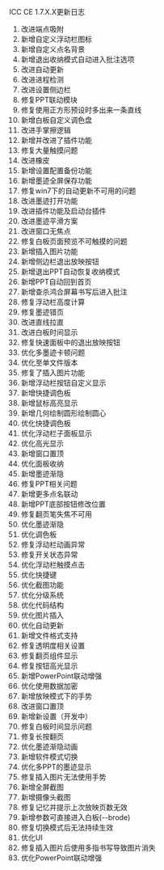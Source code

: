 ICC CE 1.7.X.X更新日志
1. 改进端点吸附
2. 新增自定义浮动栏图标
3. 新增自定义点名背景
4. 新增退出收纳模式自动进入批注选项
5. 改进自动更新
6. 改进进程检测
7. 改进设置侧边栏
8. 修复PPT联动模块
9. 修复使用正方形预设时多出来一条直线
10. 新增白板自定义调色盘
11. 改进手掌擦逻辑
12. 新增并改进了插件功能
13. 修复大量触摸问题
14. 改进橡皮
15. 新增设置配置备份功能
16. 新增墨迹全屏保存功能
17. 修复win7下的自动更新不可用的问题
18. 改进墨迹打开功能
19. 改进插件功能及启动台插件
20. 改进墨迹平滑方案
21. 改进窗口无焦点
22. 修复白板页面预览不可触摸的问题
23. 新增插入图片功能
24. 新增侧边栏退出放映按钮
25. 新增退出PPT自动恢复收纳模式
26. 新增PPT自动回到首页
27. 新增查杀鸿合屏幕书写后进入批注
28. 修复浮动栏高度计算
29. 修复墨迹错页
30. 改进直线拉直
31. 改进白板时间显示
32. 修复快速面板中的退出放映按钮
33. 优化多墨迹卡顿问题
34. 优化至单文件版本
35. 修复了插入图片功能
36. 新增浮动栏按钮自定义显示
37. 新增快捷调色板
38. 新增鼠标高亮显示
39. 新增几何绘制圆形绘制圆心
40. 优化快捷调色板
41. 优化浮动栏子面板显示
42. 优化高光显示
43. 新增窗口置顶
44. 优化面板收纳
45. 新增墨迹渐隐
46. 修复PPT相关问题
47. 新增更多点名联动
48. 新增PPT底部按钮修改位置
49. 修复翻页笔失焦不可用
50. 优化墨迹渐隐
51. 优化调色板
52. 修复浮动栏动画异常
53. 修复开关状态异常
54. 优化浮动栏触摸点击
55. 优化快捷键
56. 优化截图功能
57. 优化分级系统
58. 优化代码结构
59. 优化图片插入
60. 优化自动更新
61. 新增文件格式支持
62. 修复透明度相关设置
63. 修复翻页组件显示
64. 修复按钮高光显示
65. 新增PowerPoint联动增强
66. 优化使用数据加密
67. 新增放映模式下的手势
68. 改进窗口置顶
69. 新增新设置（开发中）
70. 修复白板时间显示问题
71. 修复长按翻页
72. 优化墨迹渐隐动画
73. 新增软件模式切换
74. 优化多PPT的墨迹显示
75. 修复插入图片无法使用手势
76. 新增全屏截图
77. 新增摄像头截图
78. 修复记忆并提示上次放映页数无效
79. 新增参数可直接进入白板(--brode)
80. 修复切换模式后无法持续生效
81. 优化UI
82. 修复插入图片后使用多指书写导致图片消失
83. 优化PowerPoint联动增强
